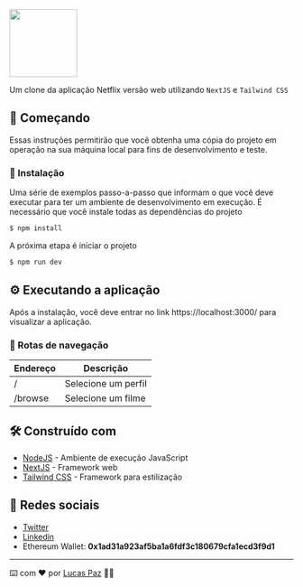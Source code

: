 <img  src="https://openconnect.netflix.com/assets/logo.svg?_cchid=4ce4e6669edb5602a6b38f77eca90b8b" width="120" />

Um clone da aplicação Netflix versão web utilizando <code>NextJS</code> e <code>Tailwind CSS</code>

## 🚀 Começando
Essas instruções permitirão que você obtenha uma cópia do projeto em operação na sua máquina local para fins de desenvolvimento e teste.

### 🔧 Instalação
Uma série de exemplos passo-a-passo que informam o que você deve executar para ter um ambiente de desenvolvimento em execução.
É necessário que você instale todas as dependências do projeto

```zsh
$ npm install
```

A próxima etapa é iniciar o projeto

```zsh
$ npm run dev
```

## ⚙️ Executando a aplicação
Após a instalação, você deve entrar no link https://localhost:3000/ para visualizar a aplicação.

### :page_with_curl: Rotas de navegação
| Endereço | Descrição |
|--|--|
| / | Selecione um perfil |
| /browse | Selecione um filme |

## 🛠️ Construído com
*  [NodeJS](https://nodejs.org/en/docs/) - Ambiente de execução JavaScript
*  [NextJS](https://nextjs.org/docs) - Framework web
*  [Tailwind CSS](https://tailwindcss.com/docs) - Framework para estilização

## :iphone: Redes sociais
*  [Twitter](https://twitter.com/lucasreservinha)
*  [Linkedin](https://www.linkedin.com/in/lucaswcg/)
* Ethereum Wallet: **0x1ad31a923af5ba1a6fdf3c180679cfa1ecd3f9d1**

---
⌨️ com ❤️ por [Lucas Paz](https://github.com/luscas) 👨‍💻
